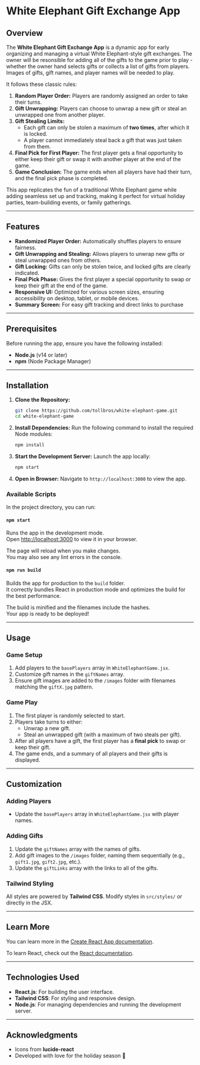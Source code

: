 
# White Elephant Gift Exchange App

## Overview
The **White Elephant Gift Exchange App** is a dynamic app for early organizing and managing a virtual White Elephant-style gift exchanges. The owner will be resonsible for adding all of the gifts to the game prior to play - whether the owner hand selects gifts or collects a list of gifts from players. Images of gifts, gift names, and player names will be needed to play. 

It follows these classic rules:

1. **Random Player Order:** Players are randomly assigned an order to take their turns.
2. **Gift Unwrapping:** Players can choose to unwrap a new gift or steal an unwrapped one from another player.
3. **Gift Stealing Limits:** 
   - Each gift can only be stolen a maximum of **two times**, after which it is locked.
   - A player cannot immediately steal back a gift that was just taken from them.
4. **Final Pick for First Player:** The first player gets a final opportunity to either keep their gift or swap it with another player at the end of the game.
5. **Game Conclusion:** The game ends when all players have had their turn, and the final pick phase is completed.

This app replicates the fun of a traditional White Elephant game while adding seamless set up and tracking, making it perfect for virtual holiday parties, team-building events, or family gatherings.

---

## Features
- **Randomized Player Order:** Automatically shuffles players to ensure fairness.
- **Gift Unwrapping and Stealing:** Allows players to unwrap new gifts or steal unwrapped ones from others.
- **Gift Locking:** Gifts can only be stolen twice, and locked gifts are clearly indicated.
- **Final Pick Phase:** Gives the first player a special opportunity to swap or keep their gift at the end of the game.
- **Responsive UI:** Optimized for various screen sizes, ensuring accessibility on desktop, tablet, or mobile devices.
- **Summary Screen:** For easy gift tracking and direct links to purchase

---

## Prerequisites
Before running the app, ensure you have the following installed:
- **Node.js** (v14 or later)
- **npm** (Node Package Manager)

---

## Installation
1. **Clone the Repository:**
   ```bash
   git clone https://github.com/tollbros/white-elephant-game.git
   cd white-elephant-game
   ```

2. **Install Dependencies:**
   Run the following command to install the required Node modules:
   ```bash
   npm install
   ```

3. **Start the Development Server:**
   Launch the app locally:
   ```bash
   npm start
   ```

4. **Open in Browser:**
   Navigate to `http://localhost:3000` to view the app.



### Available Scripts

In the project directory, you can run:

#### `npm start`
Runs the app in the development mode.  
Open [http://localhost:3000](http://localhost:3000) to view it in your browser.

The page will reload when you make changes.  
You may also see any lint errors in the console.

#### `npm run build`
Builds the app for production to the `build` folder.  
It correctly bundles React in production mode and optimizes the build for the best performance.

The build is minified and the filenames include the hashes.  
Your app is ready to be deployed!

---

## Usage
### Game Setup
1. Add players to the `basePlayers` array in `WhiteElephantGame.jsx`.
2. Customize gift names in the `giftNames` array.
3. Ensure gift images are added to the `/images` folder with filenames matching the `giftX.jpg` pattern.

### Game Play
1. The first player is randomly selected to start.
2. Players take turns to either:
   - Unwrap a new gift.
   - Steal an unwrapped gift (with a maximum of two steals per gift).
3. After all players have a gift, the first player has a **final pick** to swap or keep their gift.
4. The game ends, and a summary of all players and their gifts is displayed.

---

## Customization
### Adding Players
- Update the `basePlayers` array in `WhiteElephantGame.jsx` with player names.

### Adding Gifts
1. Update the `giftNames` array with the names of gifts.
2. Add gift images to the `/images` folder, naming them sequentially (e.g., `gift1.jpg`, `gift2.jpg`, etc.).
3. Update the `giftLinks` array with the links to all of the gifts. 

### Tailwind Styling
All styles are powered by **Tailwind CSS**. Modify styles in `src/styles/` or directly in the JSX.

---

## Learn More

You can learn more in the [Create React App documentation](https://facebook.github.io/create-react-app/docs/getting-started).

To learn React, check out the [React documentation](https://reactjs.org/).

---

## Technologies Used
- **React.js**: For building the user interface.
- **Tailwind CSS**: For styling and responsive design.
- **Node.js**: For managing dependencies and running the development server.

---

## Acknowledgments
- Icons from **lucide-react**
- Developed with love for the holiday season 🎁
